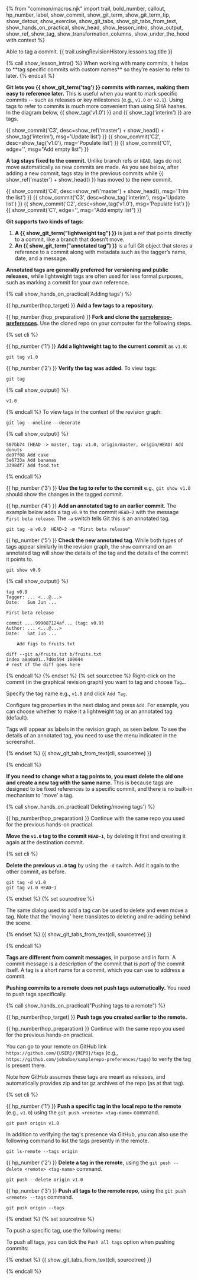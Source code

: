 {% from "common/macros.njk" import trail, bold_number, callout, hp_number, label, show_commit, show_git_term, show_git_term_tip, show_detour, show_exercise, show_git_tabs, show_git_tabs_from_text, show_hands_on_practical, show_head, show_lesson_intro, show_output, show_ref, show_tag, show_transformation_columns, show_under_the_hood with context %}

<span id="prereqs"></span>
<span id="outcomes">Able to tag a commit.</span>
<span id="title">{{ trail.usingRevisionHistory.lessons.tag.title }}</span>

<div id="body">
{% call show_lesson_intro() %}
When working with many commits, it helps to **tag specific commits with custom names** so they’re easier to refer to later.
{% endcall %}

**Git lets you {{ show_git_term('tag') }} commits with names, making them easy to reference later.** This is useful when you want to mark specific commits -- such as releases or key milestones (e.g., `v1.0` or `v2.1`). Using tags to refer to commits is much more convenient than using SHA hashes. In the diagram below, {{ show_tag('v1.0') }} and {{ show_tag('interim') }} are tags.

{{ show_commit('C3', desc=show_ref('master') + show_head() + show_tag('interim'), msg='Update list') }}
{{ show_commit('C2', desc=show_tag('v1.0'), msg='Populate list') }}
{{ show_commit('C1', edge='', msg="Add empty list") }}
<p/>


**A tag stays fixed to the commit.** Unlike branch refs or `HEAD`, tags do not move automatically as new commits are made. As you see below, after adding a new commit, tags stay in the previous commits while {{ show_ref('master')  + show_head() }} has moved to the new commit.

{{ show_commit('C4', desc=show_ref('master') + show_head(), msg='Trim the list') }}
{{ show_commit('C3', desc=show_tag('interim'), msg='Update list') }}
{{ show_commit('C2', desc=show_tag('v1.0'), msg='Populate list') }}
{{ show_commit('C1', edge='', msg="Add empty list") }}
<p/>

**Git supports two kinds of tags:**

1. **A {{ show_git_term("lightweight tag") }}** is just a ref that points directly to a commit, like a branch that doesn’t move.
2. **An {{ show_git_term("annotated tag") }}** is a full Git object that stores a reference to a commit along with metadata such as the tagger’s name, date, and a message.

**Annotated tags are generally preferred for versioning and public releases,** while lightweight tags are often used for less formal purposes, such as marking a commit for your own reference.

{% call show_hands_on_practical('Adding tags')  %}

{{ hp_number(hop_target) }} **Add a few tags to a repository.**

{{ hp_number (hop_preparation) }} **Fork and clone the [samplerepo-preferences](https://github.com/se-edu/samplerepo-preferences).** Use the cloned repo on your computer for the following steps.

{% set cli %}

{{ hp_number ('1') }} **Add a lightweight tag to the current commit** as `v1.0`:

```bash{.no-line-numbers}
git tag v1.0
```
{{ hp_number ('2') }} **Verify the tag was added.**
To view tags:
```bash{.no-line-numbers}
git tag
```
{% call show_output() %}
```bash{.no-line-numbers}
v1.0
```
{% endcall %}
To view tags in the context of the revision graph:
```bash{.no-line-numbers}
git log --oneline --decorate
```
{% call show_output() %}
```bash{.no-line-numbers highlight-lines="1['tag: v1.0']"}
507bb74 (HEAD -> master, tag: v1.0, origin/master, origin/HEAD) Add donuts
de97f08 Add cake
5e6733a Add bananas
3398df7 Add food.txt
```
{% endcall %}

{{ hp_number ('3') }} **Use the tag to refer to the commit** e.g., `git show v1.0` should show the changes in the tagged commit.

{{ hp_number ('4') }} **Add an annotated tag to an earlier commit**. The example below adds a tag `v0.9` to the commit `HEAD~2` with the message `First beta release`. The `-a` switch tells Git this is an annotated tag.

```bash{.no-line-numbers}
git tag -a v0.9  HEAD~2 -m "First beta release"
```
{{ hp_number ('5') }} **Check the new annotated tag**. While both types of tags appear similarly in the revision graph, the `show` command on an annotated tag will show the details of the tag and the details of the commit it points to.
```bash{.no-line-numbers}
git show v0.9
```
{% call show_output() %}
```bash{.no-line-numbers highlight-lines="1-5"}
tag v0.9
Tagger: ... <...@...>
Date:   Sun Jun ...

First beta release

commit ....999087124af... (tag: v0.9)
Author: ... <...@...>
Date:   Sat Jun ...

    Add figs to fruits.txt

diff --git a/fruits.txt b/fruits.txt
index a8a0a01..7d0a594 100644
# rest of the diff goes here
```
{% endcall %}
{% endset %}
{% set sourcetree %}
Right-click on the commit (in the graphical revision graph) you want to tag and choose `Tag…`.

Specify the tag name e.g., `v1.0` and click `Add Tag`.

Configure tag properties in the next dialog and press `Add`. For example, you can choose whether to make it a lightweight tag or an annotated tag (default).

<pic eager src="images/sourcetreeAddTag.png" width="400" />
<p/>

Tags will appear as labels in the revision graph, as seen below. To see the details of an annotated tag, you need to use the menu indicated in the screenshot.

<pic eager src="images/sourcetreeSeeTagDetails.png" width="500" />
<p/>

{% endset %}
{{ show_git_tabs_from_text(cli, sourcetree) }}

{% endcall %}

**If you need to change what a tag points to, you must delete the old one and create a new tag with the same name.** This is because tags are designed to be fixed references to a specific commit, and there is no built-in mechanism to 'move' a tag.

{% call show_hands_on_practical('Deleting/moving tags')  %}

{{ hp_number(hop_preparation) }} Continue with the same repo you used for the previous hands-on practical.

**Move the `v1.0` tag to the commit `HEAD~1`**, by deleting it first and creating it again at the destination commit.

{% set cli %}

**Delete the previous `v1.0` tag** by using the `-d` <tooltip content="a synonym for 'flag' or 'option'">switch</tooltip>. Add it again to the other commit, as before.
```bash{.no-line-numbers}
git tag -d v1.0
git tag v1.0 HEAD~1
```
{% endset %}
{% set sourcetree %}

The same dialog used to add a tag can be used to delete and even move a tag. Note that the 'moving' here translates to deleting and re-adding behind the scene.

<pic src="images/sourcetreeMoveTag.png" width="500" />
{% endset %}
{{ show_git_tabs_from_text(cli, sourcetree) }}

{% endcall %}

<box type="warning" seamless>

**Tags are different from commit messages**, in purpose and in form. A commit message is a description of the commit that is _part of_ the commit itself. A tag is a short name for a commit, which you can use to address a commit.
</box>

**Pushing commits to a remote does not push tags automatically.** You need to push tags specifically.

<!-- ================== start: HANDS-ON =========================== -->
{% call show_hands_on_practical("Pushing tags to a remote")  %}

{{ hp_number(hop_target) }} **Push tags you created earlier to the remote.**

{{ hp_number(hop_preparation) }} Continue with the same repo you used for the previous hands-on practical.

<box type="info" seamless>

You can go to your remote on GitHub link `https://github.com/{USER}/{REPO}/tags` (e.g., `https://github.com/johndoe/samplerepo-preferences/tags`) to verify the tag is present there.

<pic src="images/githubListTags.png" width="300" />

Note how GitHub assumes these tags are meant as releases, and automatically provides zip and tar.gz archives of the repo (as at that tag).
</box>

{% set cli %} <!-- ------ start: Git Tabs --------------->

{{ hp_number ('1') }} **Push a specific tag in the local repo to the remote** (e.g., `v1.0`) using the `git push <remote> <tag-name>` command.
```bash{.no-line-numbers}
git push origin v1.0
```
<box type="tip" seamless>

In addition to verifying the tag's presence via GitHub, you can also use the following command to list the tags presently in the remote.
```bash{.no-line-numbers}
git ls-remote --tags origin
```
</box>

{{ hp_number ('2') }} **Delete a tag in the remote**, using the `git push --delete <remote> <tag-name>` command.

```bash{.no-line-numbers}
git push --delete origin v1.0
```
{{ hp_number ('3') }} **Push all tags to the remote repo**, using the `git push <remote> --tags` command.

```bash{.no-line-numbers}
git push origin --tags
```

{% endset %}
{% set sourcetree %}

To push a specific tag, use the following menu:

<pic src="images/sourcetreePushTag.png" width="400" />

To push all tags, you can tick the `Push all tags` option when pushing commits:

<pic src="images/sourcetreePushAllTags.png" width="500" />
{% endset %}
{{ show_git_tabs_from_text(cli, sourcetree) }}
<!-- ------ end: Git Tabs -------------------------------->

{% endcall %}<!-- ===== end: HANDS-ON ============================ -->
</div>

<div id="extras">
</div>
